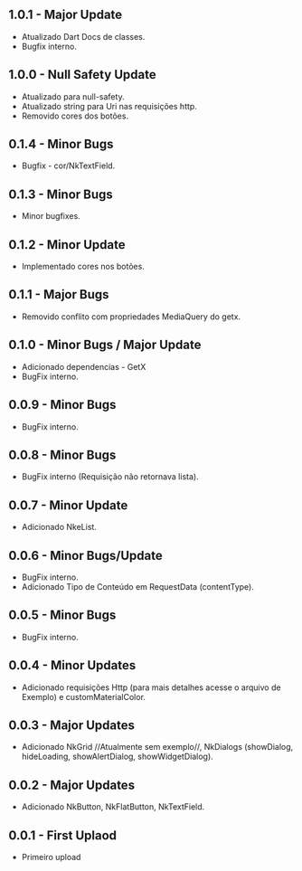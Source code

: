 ## 1.0.1 - Major Update

* Atualizado Dart Docs de classes.
* Bugfix interno.

## 1.0.0 - Null Safety Update

* Atualizado para null-safety.
* Atualizado string para Uri nas requisições http.
* Removido cores dos botões.

## 0.1.4 - Minor Bugs

* Bugfix - cor/NkTextField.

## 0.1.3 - Minor Bugs

* Minor bugfixes.

## 0.1.2 - Minor Update

* Implementado cores nos botões.

## 0.1.1 - Major Bugs

* Removido conflito com propriedades MediaQuery do getx.

## 0.1.0 - Minor Bugs / Major Update

* Adicionado dependencias - GetX
* BugFix interno.

## 0.0.9 - Minor Bugs

* BugFix interno.

## 0.0.8 - Minor Bugs

* BugFix interno (Requisição não retornava lista).

## 0.0.7 - Minor Update

* Adicionado NkeList.

## 0.0.6 - Minor Bugs/Update

* BugFix interno.
* Adicionado Tipo de Conteúdo em RequestData (contentType).

## 0.0.5 - Minor Bugs

* BugFix interno.

## 0.0.4 - Minor Updates

* Adicionado requisições Http (para mais detalhes acesse o arquivo de Exemplo) e customMaterialColor.

## 0.0.3 - Major Updates 

* Adicionado NkGrid //Atualmente sem exemplo//, NkDialogs (showDialog, hideLoading, showAlertDialog, showWidgetDialog).

## 0.0.2 - Major Updates

* Adicionado NkButton, NkFlatButton, NkTextField.

## 0.0.1 - First Uplaod

* Primeiro upload
